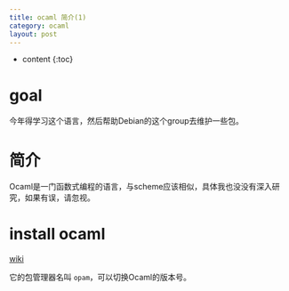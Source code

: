 ```yaml
---
title: ocaml 简介(1)
category: ocaml
layout: post
---
```

* content
{:toc}

# goal

今年得学习这个语言，然后帮助Debian的这个group去维护一些包。

# 简介
Ocaml是一门函数式编程的语言，与scheme应该相似，具体我也没没有深入研究，如果有误，请忽视。

# install ocaml

[wiki](https://ocaml.org/docs/up-and-running)

它的包管理器名叫 `opam`，可以切换Ocaml的版本号。


